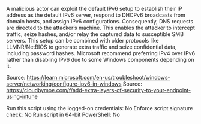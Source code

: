 A malicious actor can exploit the default IPv6 setup to establish their IP address as the default IPv6 server, respond to DHCPv6 broadcasts from domain hosts, and assign IPv6 configurations. Consequently, DNS requests are directed to the attacker’s machine. This enables the attacker to intercept traffic, seize hashes, and/or relay the captured data to susceptible SMB servers. This setup can be combined with older protocols like LLMNR/NetBIOS to generate extra traffic and seize confidential data, including password hashes. Microsoft recommend preferring IPv4 over IPv6 rather than disabling IPv6 due to some Windows components depending on it.

Source: https://learn.microsoft.com/en-us/troubleshoot/windows-server/networking/configure-ipv6-in-windows
Source: https://cloudbymoe.com/f/add-extra-layers-of-security-to-your-endpoint-using-intune

Run this script using the logged-on credentials: No
Enforce script signature check: No
Run script in 64-bit PowerShell: No